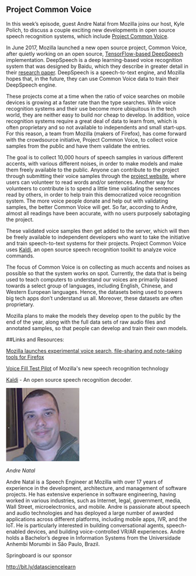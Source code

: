 ## Project Common Voice

In this week’s episode, guest Andre Natal from Mozilla joins our host, Kyle Polich, to discuss a couple exciting new developments in open source speech recognition systems, which include [Project Common Voice](https://voice.mozilla.org/). 

In June 2017, Mozilla launched a new open source project, Common Voice, after quietly working on an open source, [TensorFlow-based DeepSpeech](https://github.com/mozilla/DeepSpeech) implementation. DeepSpeech is a deep learning-based voice recognition system that was designed by Baidu, which they describe in greater detail in their [research paper](https://arxiv.org/abs/1412.5567). DeepSpeech is a speech-to-text engine, and Mozilla hopes that, in the future, they can use Common Voice data to train their DeepSpeech engine.

These projects come at a time when the ratio of voice searches on mobile devices is growing at a faster rate than the type searches. While voice recognition systems and their use become more ubiquitous in the tech world, they are neither easy to build nor cheap to develop. In addition, voice recognition systems require a great deal of data to learn from, which is often proprietary and so not available to independents and small start-ups. For this reason, a team from Mozilla (makers of Firefox), has come forward with the crowdsource initiative, Project Common Voice, to collect voice samples from the public and have them validate the entries. 

The goal is to collect 10,000 hours of speech samples in various different accents, with various different noises, in order to make models and make them freely available to the public. Anyone can contribute to the project through submitting their voice samples through the [project website](https://voice.mozilla.org/), where users can volunteer to read words and/or sentences. Another way for volunteers to contribute is to spend a little time validating the sentences read by others, in order to help train this democratized voice recognition system. The more voice people donate and help out with validating samples, the better Common Voice will get. So far, according to Andre, almost all readings have been accurate, with no users purposely sabotaging the project.

These validated voice samples then get added to the server, which will then be freely available to independent developers who want to take the initiative and train speech-to-text systems for their projects. Project Common Voice uses [Kaldi](https://github.com/kaldi-asr/kaldi), an open source speech recognition toolkit to analyze voice commands.

The focus of Common Voice is on collecting as much accents and noises as possible so that the system works on spot. Currently, the data that is being used to teach computers to understand our voices are primarily biased towards a select group of languages, including English, Chinese, and Western European languages. Hence, the datasets being used to powers big tech apps don’t understand us all. Moreover, these datasets are often proprietary. 

Mozilla plans to make the models they develop open to the public by the end of the year, along with the full data sets of raw audio files and annotated samples, so that people can develop and train their own models.

##Links and Resources:

[Mozilla launches experimental voice search, file-sharing and note-taking tools for Firefox](https://techcrunch.com/2017/08/01/mozilla-launches-experimental-voice-search-file-sharing-and-note-taking-tools-for-firefox/)

[Voice Fill Test Pilot](https://github.com/mozilla/speech-proxy) of Mozilla's new speech recognition technology

[Kaldi](http://kaldi-asr.org/) - An open source speech recognition decoder.

<div class="row">
        <div class="col-xs-12 col-sm-3">
                <img alt="Andre Natal" src="src-project-common-voice/andre-natal.jpg" />
                <br/>
                <p><i>Andre Natal</i></p>
        </div>
        <div class="col-xs-12 col-sm-9">
		Andre Natal is a Speech Engineer at Mozilla with over 17 years of experience in the development, architecture, and management of software projects. He has extensive experience in software engineering, having worked in various industries, such as Internet, legal, government, media, Wall Street, microelectronics, and mobile. Andre is passionate about speech and audio technologies and has deployed a large number of awarded applications across different platforms, including mobile apps, IVR, and the IoT. He is particularly interested in building conversational agents, speech-enabled devices, and building voice-controlled VR/AR experiences. Andre holds a Bachelor’s degree in Information Systems from the Universidade Anhembi Morumbi in São Paulo, Brazil.
        </div>
</div>


Springboard is our sponsor

http://bit.ly/datasciencelearn

